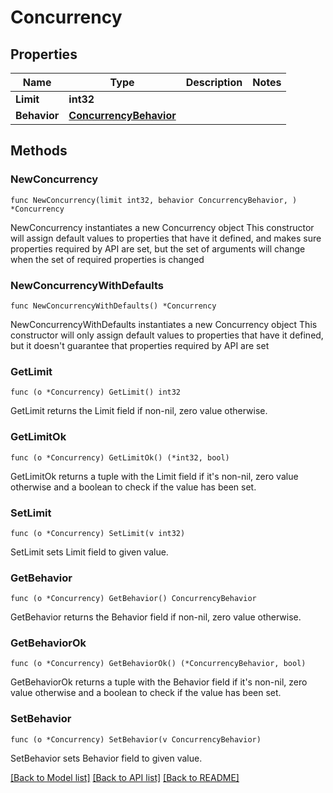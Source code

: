 # Concurrency

## Properties

Name | Type | Description | Notes
------------ | ------------- | ------------- | -------------
**Limit** | **int32** |  | 
**Behavior** | [**ConcurrencyBehavior**](ConcurrencyBehavior.md) |  | 

## Methods

### NewConcurrency

`func NewConcurrency(limit int32, behavior ConcurrencyBehavior, ) *Concurrency`

NewConcurrency instantiates a new Concurrency object
This constructor will assign default values to properties that have it defined,
and makes sure properties required by API are set, but the set of arguments
will change when the set of required properties is changed

### NewConcurrencyWithDefaults

`func NewConcurrencyWithDefaults() *Concurrency`

NewConcurrencyWithDefaults instantiates a new Concurrency object
This constructor will only assign default values to properties that have it defined,
but it doesn't guarantee that properties required by API are set

### GetLimit

`func (o *Concurrency) GetLimit() int32`

GetLimit returns the Limit field if non-nil, zero value otherwise.

### GetLimitOk

`func (o *Concurrency) GetLimitOk() (*int32, bool)`

GetLimitOk returns a tuple with the Limit field if it's non-nil, zero value otherwise
and a boolean to check if the value has been set.

### SetLimit

`func (o *Concurrency) SetLimit(v int32)`

SetLimit sets Limit field to given value.


### GetBehavior

`func (o *Concurrency) GetBehavior() ConcurrencyBehavior`

GetBehavior returns the Behavior field if non-nil, zero value otherwise.

### GetBehaviorOk

`func (o *Concurrency) GetBehaviorOk() (*ConcurrencyBehavior, bool)`

GetBehaviorOk returns a tuple with the Behavior field if it's non-nil, zero value otherwise
and a boolean to check if the value has been set.

### SetBehavior

`func (o *Concurrency) SetBehavior(v ConcurrencyBehavior)`

SetBehavior sets Behavior field to given value.



[[Back to Model list]](../README.md#documentation-for-models) [[Back to API list]](../README.md#documentation-for-api-endpoints) [[Back to README]](../README.md)


